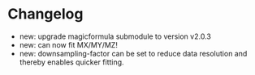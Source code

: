 # Changelog

- new: upgrade magicformula submodule to version v2.0.3
- new: can now fit MX/MY/MZ!
- new: downsampling-factor can be set to reduce data resolution and thereby
  enables quicker fitting.